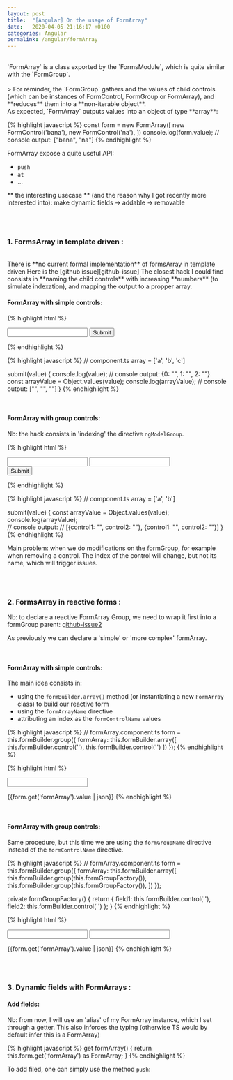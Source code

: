 ```yaml
---
layout: post
title:  "[Angular] On the usage of FormArray"
date:   2020-04-05 21:16:17 +0100
categories: Angular
permalink: /angular/formArray
---
```


<br/>
`FormArray` is a class exported by the `FormsModule`, which is quite similar with the `FormGroup`. 
<br/>
<br/>
> For reminder, the `FormGroup` gathers and the values of child controls (which can be instances of FormControl, FormGroup or FormArray), and **reduces** them into a **non-iterable object**.

<br/>
As expected, `FormArray` outputs values into an object of type **array**:

{% highlight javascript %}
    const form = new FormArray([
      new FormControl('bana'),
      new FormControl('na'),
    ])
    console.log(form.value);    // console output: ["bana", "na"]
{% endhighlight %}

FormArray expose a quite useful API: 
 - `push`
 - `at`
 - ...

** the interesting usecase ** (and the reason why I got recently more interested into): make dynamic fields
-> addable
-> removable

<!-- This is particularly interesting when, for example, we need a form to propose an undefined number of  -->

<!-- Nb: also checks validity of each child, same ad FormGroup.

Interestinw when: 
Expected output value is an array
Input value is an array ?  -->
<br/>
<br/>
<h3>1. FormsArray in template driven :</h3>
<br/>
There is **no current formal implementation** of formsArray in template driven
Here is the [github issue][github-issue] 
The closest hack I could find consists in **naming the child controls** with increasing **numbers** (to simulate indexation), and mapping the output to a propper array.

<br/>

#### FormArray with simple controls:

{% highlight html %}
<!-- component.html -->
<form #form="ngForm" (ngSubmit)="submit(form.value)">
    <input *ngFor="let a of array; let i = index" ngModel name={ {i}}>
    <button type="submit">Submit</button>
</form>
{% endhighlight %}

{% highlight javascript %}
// component.ts
  array = ['a', 'b', 'c']

  submit(value) {
    console.log(value);     // console output: {0: "", 1: "", 2: ""}
    const arrayValue = Object.values(value);
    console.log(arrayValue);    // console output: ["", "", ""]
  }
{% endhighlight %}

<br/>

#### FormArray with group controls:
Nb: the hack consists in 'indexing' the directive `ngModelGroup`.

{% highlight html %}
<!-- component.html -->
<form #form="ngForm" (ngSubmit)="submit(form.value)">
    <div *ngFor="let array of array; let i = index" [ngModelGroup]="i">
        <input ngModel name="control1">
        <input ngModel name="control2">
    </div>
    <button type="submit">Submit</button>
</form>
{% endhighlight %}

{% highlight javascript %}
// component.ts
  array = ['a', 'b']

  submit(value) {
    const arrayValue = Object.values(value);
    console.log(arrayValue);    
    // console output: 
    // [{control1: "", control2: ""}, {control1: "", control2: ""}]
  }
{% endhighlight %}
 
 Main problem: when we do modifications on the formGroup, for example when removing a control. The index
 of the control will change, but not its name, which will trigger issues.

<br/>
<br/>
<h3>2. FormsArray in reactive forms :</h3>

Nb: to declare a reactive FormArray Group, we need to wrap it first into a formGroup parent:
[github-issue2]

As previously we can declare a 'simple' or 'more complex' formArray.

<br/>

#### FormArray with simple controls:

The main idea consists in:
 - using the `formBuilder.array()` method (or instantiating a new `FormArray` class) to build our reactive form
 - using the `formArrayName` directive
 - attributing an index as the `formControlName` values

{% highlight javascript %}
// formArray.component.ts
form = this.formBuilder.group({
    formArray: this.formBuilder.array([
      this.formBuilder.control(''),
      this.formBuilder.control('') 
    ])
});
{% endhighlight %}

{% highlight html %}
<form [formGroup]="form">
    <div formArrayName="formArray" 
        *ngFor="let control of form.get('formArray').controls; let i = index">
        <input [formControlName]="i">
    </div>
</form>

{{form.get('formArray').value | json}}
{% endhighlight %}

<br/>

#### FormArray with group controls:

Same procedure, but this time we are using the `formGroupName` directive instead of the `formControlName` directive.

{% highlight javascript %}
  // formArray.component.ts
  form = this.formBuilder.group({
    formArray: this.formBuilder.array([
      this.formBuilder.group(this.formGroupFactory()),
      this.formBuilder.group(this.formGroupFactory()),
    ])
  });

  private formGroupFactory() {
    return {
      field1: this.formBuilder.control(''),
      field2: this.formBuilder.control('')
    };
  }
{% endhighlight %}

{% highlight html %}
<form [formGroup]="form">
    <div formArrayName="formArray" 
         *ngFor="let control of form.get('formArray').controls; let i = index">
        <div [formGroupName]="i">
            <input formControlName="field1">
            <input formControlName="field2">
        </div>
    </div>
</form>

{{form.get('formArray').value | json}}
{% endhighlight %}


<br/>
<br/>
<h3>3. Dynamic fields with FormArrays :</h3>

#### Add fields:

Nb: from now, I will use an 'alias' of my FormArray instance, which I set through a getter. This also inforces the typing (otherwise TS would by default infer this is a FormArray)

{% highlight javascript %}
  get formArray() {
    return this.form.get('formArray') as FormArray;
  }
{% endhighlight %}

To add filed, one can simply use the method `push`:



[github-issue]: https://github.com/angular/angular/issues/9615
[github-issue2]: https://github.com/angular/angular/issues/30264